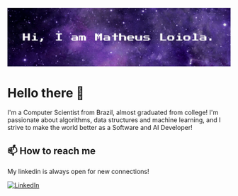 ![My Banner](images/Banner.jpg)

# Hello there 👋

I'm a Computer Scientist from Brazil, almost graduated from college! I'm passionate about algorithms, data structures and machine learning, and I strive to make the world better as a Software and AI Developer!

## 📫 How to reach me

My linkedin is always open for new connections!

[![LinkedIn](https://img.shields.io/badge/LinkedIn-400080?style=for-the-badge&logo=linkedin&logoColor=00000)](https://www.linkedin.com/in/loioladev/)
